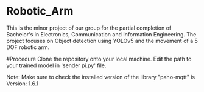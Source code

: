 # Robotic_Arm
This is the minor project of our group for the partial completion of Bachelor's in Electronics, Communication and Information Engineering.
The project focuses on Object detection using YOLOv5 and the movement of a 5 DOF robotic arm. 

#Procedure
Clone the repository onto your local machine.
Edit the path to your trained model in 'sender pi.py' file.

Note: 
Make sure to check the installed version of the library "paho-mqtt" is Version: 1.6.1

